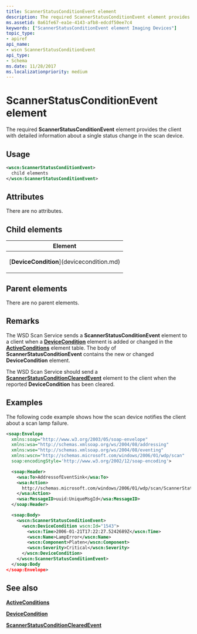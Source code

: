 ```yaml
---
title: ScannerStatusConditionEvent element
description: The required ScannerStatusConditionEvent element provides the client with detailed information about a single status change in the scan device.
ms.assetid: 0a61fe67-ea1e-4143-afb8-edcdf50ee7c4
keywords: ["ScannerStatusConditionEvent element Imaging Devices"]
topic_type:
- apiref
api_name:
- wscn ScannerStatusConditionEvent
api_type:
- Schema
ms.date: 11/28/2017
ms.localizationpriority: medium
---
```


# ScannerStatusConditionEvent element


The required **ScannerStatusConditionEvent** element provides the client with detailed information about a single status change in the scan device.

Usage
-----

```xml
<wscn:ScannerStatusConditionEvent>
  child elements
</wscn:ScannerStatusConditionEvent>
```

Attributes
----------

There are no attributes.

## Child elements


<table>
<colgroup>
<col width="100%" />
</colgroup>
<thead>
<tr class="header">
<th>Element</th>
</tr>
</thead>
<tbody>
<tr class="odd">
<td><p>[<strong>DeviceCondition</strong>](devicecondition.md)</p></td>
</tr>
</tbody>
</table>

## Parent elements


There are no parent elements.

Remarks
-------

The WSD Scan Service sends a **ScannerStatusConditionEvent** element to a client when a [**DeviceCondition**](devicecondition.md) element is added or changed in the [**ActiveConditions**](activeconditions.md) element table. The body of **ScannerStatusConditionEvent** contains the new or changed **DeviceCondition** element.

The WSD Scan Service should send a [**ScannerStatusConditionClearedEvent**](scannerstatusconditionclearedevent.md) element to the client when the reported **DeviceCondition** has been cleared.

Examples
--------

The following code example shows how the scan device notifies the client about a scan lamp failure.

```xml
<soap:Envelope
  xmlns:soap="http://www.w3.org/2003/05/soap-envelope"
  xmlns:wsa="http://schemas.xmlsoap.org/ws/2004/08/addressing"
  xmlns:wse="http://schemas.xmlsoap.org/ws/2004/08/eventing"
  xmlns:wscn="http://schemas.microsoft.com/windows/2006/01/wdp/scan"
  soap:encodingStyle='http://www.w3.org/2002/12/soap-encoding'>

  <soap:Header>
    <wsa:To>AddressofEventSink</wsa:To>
    <wsa:Action>
      http://schemas.microsoft.com/windows/2006/01/wdp/scan/ScannerStatusConditionEvent
    </wsa:Action>
    <wsa:MessageID>uuid:UniqueMsgId</wsa:MessageID>
  </soap:Header>

  <soap:Body>
    <wscn:ScannerStatusConditionEvent>
      <wscn:DeviceCondition wscn:Id="1543">
        <wscn:Time>2006-01-21T17:22:27.5242689Z</wscn:Time>
        <wscn:Name>LampError</wscn:Name>
        <wscn:Component>Platen</wscn:Component>
        <wscn:Severity>Critical</wscn:Severity>
      </wscn:DeviceCondition>
    </wscn:ScannerStatusConditionEvent>
  </soap:Body
</soap:Envelope>
```

## See also

[**ActiveConditions**](activeconditions.md)

[**DeviceCondition**](devicecondition.md)

[**ScannerStatusConditionClearedEvent**](scannerstatusconditionclearedevent.md)
